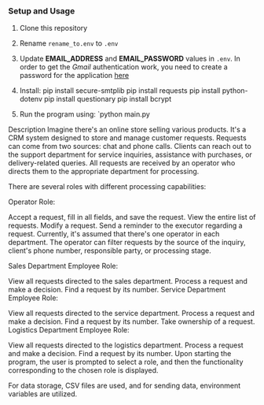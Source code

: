 ### Setup and Usage

1. Clone this repository
2. Rename `rename_to.env` to `.env`
3. Update **EMAIL_ADDRESS** and **EMAIL_PASSWORD** values in `.env`. In order to get the _Gmail_ authentication work, you need to create a password for the application [here](https://myaccount.google.com/apppasswords)
4. Install:
pip install secure-smtplib 
pip install requests
pip install python-dotenv 
pip install questionary
pip install bcrypt


5. Run the program using: `python main.py


Description
Imagine there's an online store selling various products. It's a CRM system designed to store and manage customer requests. Requests can come from two sources: chat and phone calls. Clients can reach out to the support department for service inquiries, assistance with purchases, or delivery-related queries. All requests are received by an operator who directs them to the appropriate department for processing.

There are several roles with different processing capabilities:

Operator Role:

Accept a request, fill in all fields, and save the request.
View the entire list of requests.
Modify a request.
Send a reminder to the executor regarding a request.
Currently, it's assumed that there's one operator in each department. The operator can filter requests by the source of the inquiry, client's phone number, responsible party, or processing stage.

Sales Department Employee Role:

View all requests directed to the sales department.
Process a request and make a decision.
Find a request by its number.
Service Department Employee Role:

View all requests directed to the service department.
Process a request and make a decision.
Find a request by its number.
Take ownership of a request.
Logistics Department Employee Role:

View all requests directed to the logistics department.
Process a request and make a decision.
Find a request by its number.
Upon starting the program, the user is prompted to select a role, and then the functionality corresponding to the chosen role is displayed.

For data storage, CSV files are used, and for sending data, environment variables are utilized.